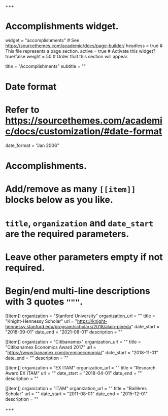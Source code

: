 +++
# Accomplishments widget.
widget = "accomplishments"  # See https://sourcethemes.com/academic/docs/page-builder/
headless = true  # This file represents a page section.
active = true  # Activate this widget? true/false
weight = 50  # Order that this section will appear.

title = "Accomplish&shy;ments"
subtitle = ""

# Date format
#   Refer to https://sourcethemes.com/academic/docs/customization/#date-format
date_format = "Jan 2006"

# Accomplishments.
#   Add/remove as many `[[item]]` blocks below as you like.
#   `title`, `organization` and `date_start` are the required parameters.
#   Leave other parameters empty if not required.
#   Begin/end multi-line descriptions with 3 quotes `"""`.

[[item]]
  organization = "Stanford University"
  organization_url = ""
  title = "Knight-Hennessy Scholar"
  url = "https://knight-hennessy.stanford.edu/program/scholars/2018/alain-pineda"
  date_start = "2018-09-01"
  date_end = "2021-08-01"
  description = ""

[[item]]
  organization = "Citibanamex"
  organization_url = ""
  title = "Citibanamex Economics Award 2017"
  url = "https://www.banamex.com/premioeconomia/"
  date_start = "2018-11-01"
  date_end = ""
  description = ""
  
[[item]]
  organization = "EX ITAM"
  organization_url = ""
  title = "Research Award EX ITAM"
  url = ""
  date_start = "2018-04-01"
  date_end = ""
  description = ""
  
 [[item]]
  organization = "ITAM"
  organization_url = ""
  title = "Baillères Scholar"
  url = ""
  date_start = "2011-08-01"
  date_end = "2015-12-01"
  description = ""

+++
